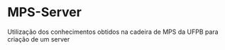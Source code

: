 # MPS-Server
Utilização dos conhecimentos obtidos na cadeira de MPS da UFPB para criação de um server
